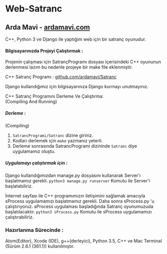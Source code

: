 # Web-Satranc
## Arda Mavi - [ardamavi.com](http://www.ardamavi.com/)

C++, Python 3 ve Django ile yaptığım web için bir satranç oyunudur.

#### Bilgisayarınızda Projeyi Çalıştırmak :
Projenin çalışması için SatrançProgramı dosyası içerisindeki C++ oyununun derlenmesi lazım bu nedenle projeye bir make file eklenmiştir.

C++ Satranç Programı : [github.com/ardamavi/Satranc](https://github.com/ardamavi/Satranc)

Django kullandığımız için bilgisayarınıza Django kurmayı unutmayınız.

C++ Satranç Programını Derleme Ve Çalıştırma: <br />
(Compiling And Running)<br />
##### Derleme :
(Compiling)<br />
1. `SatrancProgrami/Satranc` dizine giriniz. <br />
2. Kodları derlemek için `make` yazmanız yeterli.<br />
3. Derleme sonrasında SatrancProgrami dizininde `Satranc` diye uygulamamız oluştu.<br />

##### Uygulamayı çalıştırmak için :
Django kullandığımızdan manage.py dosyasını kullanarak Server'ı başlatmamız gerekli.
`python3 manage.py runserver` Komutu ile Server'i başlatabiliriz.

İnternet sayfası ile C++ programımızın iletişimini sağlamak amacıyla sProcess uygulamamızı başlatmamız gerekli.
Daha sonra sProcess.py 'u çalıştırıyoruz.
sProcess uygulaması başladığında Satranç oyunumuzuda başlatılacaktır.
`python3 sProcess.py` Komutu ile sProcess uygulamamızı çalıştırabiliriz.

### Hazırlanma Sürecinde :
Atom(Editor), Xcode (IDE), g++(derleyici), Python 3.5, C++ ve Mac Terminal (Sürüm 2.6.1 (361.1)) kullanılmıştır.
